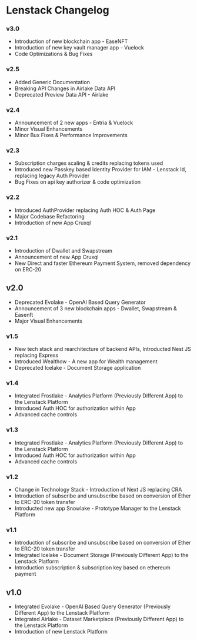 # Lenstack Changelog

### v3.0
* Introduction of new blockchain app - EaseNFT
* Introduction of new key vault manager app - Vuelock
* Code Optimizations & Bug Fixes

### v2.5
* Added Generic Documentation
* Breaking API Changes in Airlake Data API
* Deprecated Preview Data API - Airlake

### v2.4
* Announcement of 2 new apps - Entria & Vuelock
* Minor Visual Enhancements
* Minor Bux Fixes & Performance Improvements

### v2.3
* Subscription charges scaling & credits replacing tokens used
* Introduced new Passkey based Identity Provider for IAM - Lenstack Id, replacing legacy Auth Provider
* Bug Fixes on api key authorizer & code optimization

### v2.2
* Introduced AuthProvider replacing Auth HOC & Auth Page
* Major Codebase Refactoring
* Introduction of new App Cruxql

### v2.1
* Introduction of Dwallet and Swapstream
* Announcement of new App Cruxql
* New Direct and faster Ethereum Payment System, removed dependency on ERC-20

## v2.0
* Deprecated Evolake - OpenAI Based Query Generator
* Announcement of 3 new blockchain apps - Dwallet, Swapstream & Easenft
* Major Visual Enhancements

### v1.5
* New tech stack and rearchitecture of backend APIs, Introducted Nest JS replacing Express
* Introduced Wealthow - A new app for Wealth management
* Deprecated Icelake - Document Storage application

### v1.4
* Integrated Frostlake - Analytics Platform (Previously Different App) to the Lenstack Platform
* Introduced Auth HOC for authorization within App
* Advanced cache controls

### v1.3
* Integrated Frostlake - Analytics Platform (Previously Different App) to the Lenstack Platform
* Introduced Auth HOC for authorization within App
* Advanced cache controls

### v1.2
* Change in Technology Stack - Introduction of Next JS replacing CRA
* Introduction of subscribe and unsubscribe based on conversion of Ether to ERC-20 token transfer
* Introducted new app Snowlake - Prototype Manager to the Lenstack Platform

### v1.1
* Introduction of subscribe and unsubscribe based on conversion of Ether to ERC-20 token transfer
* Integrated Icelake - Document Storage (Previously Different App) to the Lenstack Platform
* Introduction subscription & subscription key based on ethereum payment

## v1.0
* Integrated Evolake - OpenAI Based Query Generator (Previously Different App) to the Lenstack Platform
* Integrated Airlake - Dataset Marketplace (Previously Different App) to the Lenstack Platform
* Introduction of new Lenstack Platform